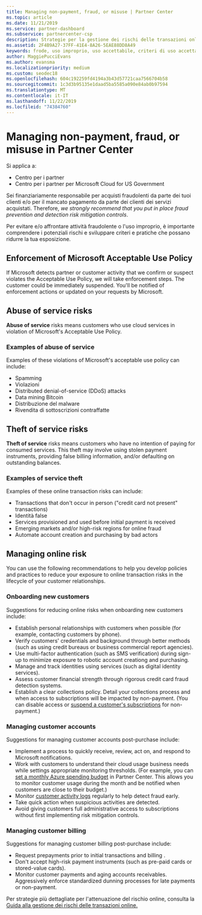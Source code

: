 ```yaml
---
title: Managing non-payment, fraud, or misuse | Partner Center
ms.topic: article
ms.date: 11/21/2019
ms.service: partner-dashboard
ms.subservice: partnercenter-csp
description: Strategie per la gestione dei rischi delle transazioni online, compreso il mancato pagamento da parte del cliente per beni e servizi e l'attività fraudolenta o l'uso improprio.
ms.assetid: 2F4B9A27-37FF-41E4-8A26-5EAE88DD8A49
keywords: frode, uso improprio, uso accettabile, criteri di uso accettabile, mancato pagamento, il cliente non pagherà la fattura, rischio online, furto di servizio, abuso di servizio, sospensione di una sottoscrizione,
author: MaggiePucciEvans
ms.author: evansma
ms.localizationpriority: medium
ms.custom: seodec18
ms.openlocfilehash: 604c192259fd4194a3b43d57721caa7566704b58
ms.sourcegitcommit: 1c3d3b95135e1daad5ba5585a090e84ab0b97594
ms.translationtype: MT
ms.contentlocale: it-IT
ms.lasthandoff: 11/22/2019
ms.locfileid: "74384760"
---
```

# <a name="managing-non-payment-fraud-or-misuse-in-partner-center"></a>Managing non-payment, fraud, or misuse in Partner Center

Si applica a:

- Centro per i partner
- Centro per i partner per Microsoft Cloud for US Government

Sei finanziariamente responsabile per acquisti fraudolenti da parte dei tuoi clienti e/o per il mancato pagamento da parte dei clienti dei servizi acquistati. Therefore, *we strongly recommend that you put in place fraud prevention and detection risk mitigation controls*.

Per evitare e/o affrontare attività fraudolente o l'uso improprio, è importante comprendere i potenziali rischi e sviluppare criteri e pratiche che possano ridurre la tua esposizione.

## <a name="enforcement-of-microsoft-acceptable-use-policy"></a>Enforcement of Microsoft Acceptable Use Policy

If Microsoft detects partner or customer activity that we confirm or suspect violates the Acceptable Use Policy, we will take enforcement steps. The customer could be immediately suspended. You'll be notified of enforcement actions or updated on your requests by Microsoft.

## <a name="abuse-of-service-risks"></a>Abuse of service risks

**Abuse of service** risks means customers who use cloud services in violation of Microsoft's Acceptable Use Policy.

### <a name="examples-of-abuse-of-service"></a>Examples of abuse of service

Examples of these violations of Microsoft's acceptable use policy can include:

- Spamming
- Violazioni
- Distributed denial-of-service (DDoS) attacks
- Data mining Bitcoin
- Distribuzione del malware
- Rivendita di sottoscrizioni contraffatte

## <a name="theft-of-service-risks"></a>Theft of service risks

**Theft of service** risks means customers who have no intention of paying for consumed services. This theft may involve using stolen payment instruments, providing false billing information, and/or defaulting on outstanding balances.

### <a name="examples-of-service-theft"></a>Examples of service theft

Examples of these online transaction risks can include:

- Transactions that don't occur in person ("credit card not present" transactions)
- Identità false
- Services provisioned and used before initial payment is received
- Emerging markets and/or high-risk regions for online fraud
- Automate account creation and purchasing by bad actors

## <a name="managing-online-risk"></a>Managing online risk

You can use the following recommendations to help you develop policies and practices to reduce your exposure to online transaction risks in the lifecycle of your customer relationships.

### <a name="onboarding-new-customers"></a>Onboarding new customers

Suggestions for reducing online risks when onboarding new customers include:

- Establish personal relationships with customers when possible (for example, contacting customers by phone).
- Verify customers' credentials and background through better methods (such as using credit bureaus or business commercial report agencies).
- Use multi-factor authentication (such as SMS verification) during sign-up to minimize exposure to robotic account creationg and purchasing.
- Manage and track identities using services (such as digital identity services).
- Assess customer financial strength through rigorous credit card fraud detection systems.
- Establish a clear collections policy. Detail your collections process and when access to subscriptions will be impacted by non-payment. (You can disable access or [suspend a customer's subscriptions](suspend-a-subscription.md) for non-payment.)

### <a name="managing-customer-accounts"></a>Managing customer accounts

Suggestions for managing customer accounts post-purchase include:

- Implement a process to quickly receive, review, act on, and respond to Microsoft notifications.
- Work with customers to understand their cloud usage business needs while settings appropriate monitoring thresholds. (For example, you can [set a monthly Azure spending budget](set-an-azure-spending-budget-for-your-customers.md) in Partner Center. This allows you to monitor customer usage during the month and be notified when customers are close to their budget.)
- Monitor [customer activity logs](activity-logs.md) regularly to help detect fraud early.
- Take quick action when suspicious activities are detected.
- Avoid giving customers full administrative access to subscriptions without first implementing risk mitigation controls.

### <a name="managing-customer-billing"></a>Managing customer billing

Suggestions for managing customer billing post-purchase include:

- Request prepayments prior to initial transactions and billing .
- Don't accept high-risk payment instruments (such as pre-paid cards or stored-value cards).
- Monitor customer payments and aging accounts receivables. Aggressively enforce standardized dunning processes for late payments or non-payment.

Per strategie più dettagliate per l'attenuazione del rischio online, consulta la [Guida alla gestione dei rischi delle transazioni online.](https://assets.windowsphone.com/7d885238-e13b-4f10-a682-3d5adacd2859/CSP-PartnerRiskGuide-APSFinal_InvariantCulture_Default.zip)
